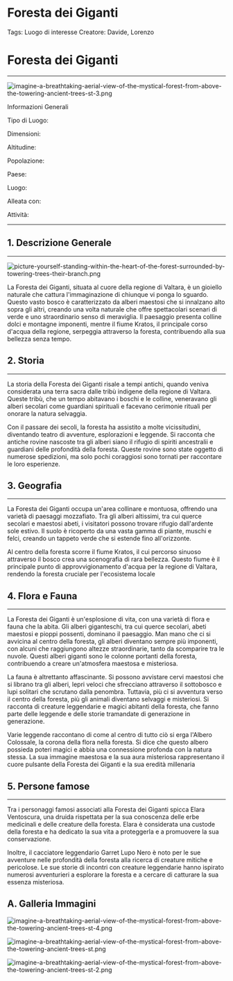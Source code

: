 # Foresta dei Giganti

Tags: Luogo di interesse
Creatore: Davide, Lorenzo

# Foresta dei Giganti

---

![imagine-a-breathtaking-aerial-view-of-the-mystical-forest-from-above-the-towering-ancient-trees-st-3.png](imagine-a-breathtaking-aerial-view-of-the-mystical-forest-from-above-the-towering-ancient-trees-st-3.png)

Informazioni Generali

Tipo di Luogo:

Dimensioni:

Altitudine:

Popolazione:

Paese:

Luogo:

Alleata con:

Attività:

---

## 1. Descrizione Generale

---

![picture-yourself-standing-within-the-heart-of-the-forest-surrounded-by-towering-trees-their-branch.png](picture-yourself-standing-within-the-heart-of-the-forest-surrounded-by-towering-trees-their-branch.png)

La Foresta dei Giganti, situata al cuore della regione di Valtara, è un gioiello naturale che cattura l'immaginazione di chiunque vi ponga lo sguardo. Questo vasto bosco è caratterizzato da alberi maestosi che si innalzano alto sopra gli altri, creando una volta naturale che offre spettacolari scenari di verde e uno straordinario senso di meraviglia. Il paesaggio presenta colline dolci e montagne imponenti, mentre il fiume Kratos, il principale corso d'acqua della regione, serpeggia attraverso la foresta, contribuendo alla sua bellezza senza tempo.

## 2. Storia

---

La storia della Foresta dei Giganti risale a tempi antichi, quando veniva considerata una terra sacra dalle tribù indigene della regione di Valtara. Queste tribù, che un tempo abitavano i boschi e le colline, veneravano gli alberi secolari come guardiani spirituali e facevano cerimonie rituali per onorare la natura selvaggia.

Con il passare dei secoli, la foresta ha assistito a molte vicissitudini, diventando teatro di avventure, esplorazioni e leggende. Si racconta che antiche rovine nascoste tra gli alberi siano il rifugio di spiriti ancestralii e guardiani delle profondità della foresta. Queste rovine sono state oggetto di numerose spedizioni, ma solo pochi coraggiosi sono tornati per raccontare le loro esperienze.

## 3. Geografia

---

La Foresta dei Giganti occupa un'area collinare e montuosa, offrendo una varietà di paesaggi mozzafiato. Tra gli alberi altissimi, tra cui querce secolari e maestosi abeti, i visitatori possono trovare rifugio dall'ardente sole estivo. Il suolo è ricoperto da una vasta gamma di piante, muschi e felci, creando un tappeto verde che si estende fino all'orizzonte.

Al centro della foresta scorre il fiume Kratos, il cui percorso sinuoso attraverso il bosco crea una scenografia di rara bellezza. Questo fiume è il principale punto di approvvigionamento d'acqua per la regione di Valtara, rendendo la foresta cruciale per l'ecosistema locale

## 4. Flora e Fauna

---

La Foresta dei Giganti è un'esplosione di vita, con una varietà di flora e fauna che la abita. Gli alberi giganteschi, tra cui querce secolari, abeti maestosi e pioppi possenti, dominano il paesaggio. Man mano che ci si avvicina al centro della foresta, gli alberi diventano sempre più imponenti, con alcuni che raggiungono altezze straordinarie, tanto da scomparire tra le nuvole. Questi alberi giganti sono le colonne portanti della foresta, contribuendo a creare un'atmosfera maestosa e misteriosa.

La fauna è altrettanto affascinante. Si possono avvistare cervi maestosi che si librano tra gli alberi, lepri veloci che sfrecciano attraverso il sottobosco e lupi solitari che scrutano dalla penombra. Tuttavia, più ci si avventura verso il centro della foresta, più gli animali diventano selvaggi e misteriosi. Si racconta di creature leggendarie e magici abitanti della foresta, che fanno parte delle leggende e delle storie tramandate di generazione in generazione.

Varie leggende raccontano di come al centro di tutto ciò si erga l'Albero Colossale, la corona della flora nella foresta. Si dice che questo albero possieda poteri magici e abbia una connessione profonda con la natura stessa. La sua immagine maestosa e la sua aura misteriosa rappresentano il cuore pulsante della Foresta dei Giganti e la sua eredità millenaria

## 5. Persone famose

---

Tra i personaggi famosi associati alla Foresta dei Giganti spicca Elara Ventoscura, una druida rispettata per la sua conoscenza delle erbe medicinali e delle creature della foresta. Elara è considerata una custode della foresta e ha dedicato la sua vita a proteggerla e a promuovere la sua conservazione.

Inoltre, il cacciatore leggendario Garret Lupo Nero è noto per le sue avventure nelle profondità della foresta alla ricerca di creature mitiche e pericolose. Le sue storie di incontri con creature leggendarie hanno ispirato numerosi avventurieri a esplorare la foresta e a cercare di catturare la sua essenza misteriosa.

## A. Galleria Immagini

![imagine-a-breathtaking-aerial-view-of-the-mystical-forest-from-above-the-towering-ancient-trees-st-4.png](imagine-a-breathtaking-aerial-view-of-the-mystical-forest-from-above-the-towering-ancient-trees-st-4.png)

![imagine-a-breathtaking-aerial-view-of-the-mystical-forest-from-above-the-towering-ancient-trees-st.png](imagine-a-breathtaking-aerial-view-of-the-mystical-forest-from-above-the-towering-ancient-trees-st.png)

![imagine-a-breathtaking-aerial-view-of-the-mystical-forest-from-above-the-towering-ancient-trees-st-2.png](imagine-a-breathtaking-aerial-view-of-the-mystical-forest-from-above-the-towering-ancient-trees-st-2.png)